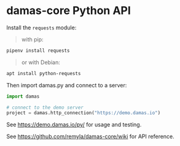 # damas-core Python API

Install the `requests` module:

> with pip:
```sh
pipenv install requests
```

> or with Debian:
```sh
apt install python-requests
```

Then import damas.py and connect to a server:

```python
import damas

# connect to the demo server
project = damas.http_connection("https://demo.damas.io")

```

See https://demo.damas.io/py/ for usage and testing.

See https://github.com/remyla/damas-core/wiki for API reference.
